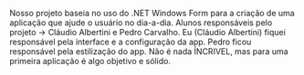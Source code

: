 Nosso projeto baseia no uso do .NET Windows Form para a criação de uma aplicação que ajude o usuário no dia-a-dia. Alunos responsáveis pelo projeto -> Cláudio Albertini e Pedro Carvalho. Eu (Cláudio Albertini) fiquei responsável pela interface e a configuração da app. Pedro ficou responsável pela estilização do app. Não é nada ÍNCRIVEL, mas para uma primeira aplicação é algo objetivo e sólido.


